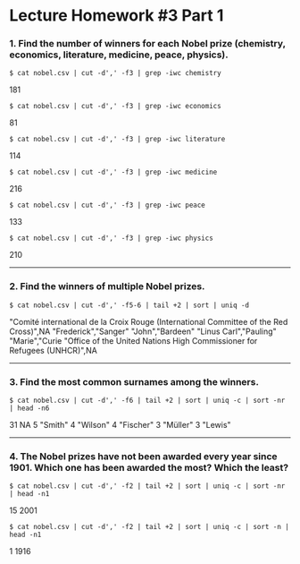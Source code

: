 # Lecture Homework #3 Part 1

### 1. Find the number of winners for each Nobel prize (chemistry, economics, literature, medicine, peace, physics).
```
$ cat nobel.csv | cut -d',' -f3 | grep -iwc chemistry
```
181

```
$ cat nobel.csv | cut -d',' -f3 | grep -iwc economics
```
81

```
$ cat nobel.csv | cut -d',' -f3 | grep -iwc literature
```
114

```
$ cat nobel.csv | cut -d',' -f3 | grep -iwc medicine
```
216

```
$ cat nobel.csv | cut -d',' -f3 | grep -iwc peace
```
133

```
$ cat nobel.csv | cut -d',' -f3 | grep -iwc physics
```
210

------
### 2. Find the winners of multiple Nobel prizes.
```
$ cat nobel.csv | cut -d',' -f5-6 | tail +2 | sort | uniq -d
```
"Comité international de la Croix Rouge (International Committee of the Red Cross)",NA
"Frederick","Sanger"
"John","Bardeen"
"Linus Carl","Pauling"
"Marie","Curie
"Office of the United Nations High Commissioner for Refugees (UNHCR)",NA
 
------
### 3. Find the most common surnames among the winners.
```
$ cat nobel.csv | cut -d',' -f6 | tail +2 | sort | uniq -c | sort -nr | head -n6
```
31 NA
5 "Smith"
4 "Wilson"
4 "Fischer"
3 "Müller"
3 "Lewis"

------
### 4. The Nobel prizes have not been awarded every year since 1901. Which one has been awarded the most? Which the least?
```
$ cat nobel.csv | cut -d',' -f2 | tail +2 | sort | uniq -c | sort -nr | head -n1
```
15 2001

```
$ cat nobel.csv | cut -d',' -f2 | tail +2 | sort | uniq -c | sort -n | head -n1
```
1 1916

